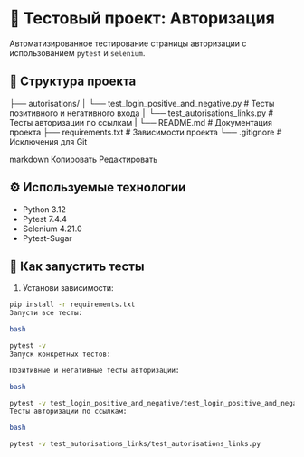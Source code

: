 # 🧪 Тестовый проект: Авторизация

Автоматизированное тестирование страницы авторизации с использованием `pytest` и `selenium`.

## 📁 Структура проекта

├── autorisations/
│ └── test_login_positive_and_negative.py # Тесты позитивного и негативного входа
│ └── test_autorisations_links.py # Тесты авторизации по ссылкам
| └── README.md # Документация проекта
├── requirements.txt # Зависимости проекта
└── .gitignore # Исключения для Git

markdown
Копировать
Редактировать

## ⚙️ Используемые технологии

- Python 3.12
- Pytest 7.4.4 
- Selenium 4.21.0 
- Pytest-Sugar 

## 🚀 Как запустить тесты

1. Установи зависимости:

```bash
pip install -r requirements.txt
Запусти все тесты:

bash

pytest -v
Запуск конкретных тестов:

Позитивные и негативные тесты авторизации:

bash

pytest -v test_login_positive_and_negative/test_login_positive_and_negative.py
Тесты авторизации по ссылкам:

bash

pytest -v test_autorisations_links/test_autorisations_links.py
